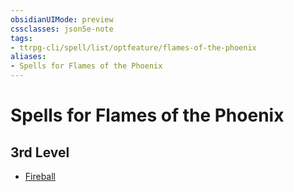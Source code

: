 ```yaml
---
obsidianUIMode: preview
cssclasses: json5e-note
tags:
- ttrpg-cli/spell/list/optfeature/flames-of-the-phoenix
aliases:
- Spells for Flames of the Phoenix
---
```

# Spells for Flames of the Phoenix

## 3rd Level

- [Fireball](/3-Mechanics/CLI/Compendium/spells/fireball.md "PHB")
